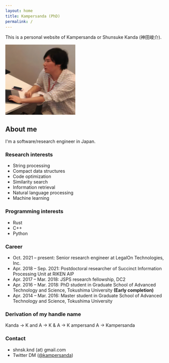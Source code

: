 ```yaml
---
layout: home
title: Kampersanda (PhD)
permalink: /
---
```


This is a personal website of Kampersanda or Shunsuke Kanda (神田峻介).

<img src="./assets/images/kampersanda.png" width="220px">

## About me

I'm a software/research engineer in Japan.

### Research interests

- String processing
- Compact data structures
- Code optimization
- Similarity search
- Information retrieval
- Natural language processing
- Machine learning

### Programming interests

- Rust
- C++
- Python

### Career

- Oct. 2021 – present: Senior research engineer at LegalOn Technologies, Inc.
- Apr. 2018 – Sep. 2021: Postdoctoral researcher of Succinct Information Processing Unit at RIKEN AIP
- Apr. 2017 – Mar. 2018: JSPS research fellowship, DC2
- Apr. 2016 – Mar. 2018: PhD student in Graduate School of Advanced Technology and Science, Tokushima University **(Early completion)**
- Apr. 2014 – Mar. 2016: Master student in Graduate School of Advanced Technology and Science, Tokushima University

### Derivation of my handle name

Kanda → K and A → K & A → K ampersand A → Kampersanda

### Contact

- shnsk.knd (at) gmail.com
- Twitter DM ([@kampersanda](https://twitter.com/kampersanda))
